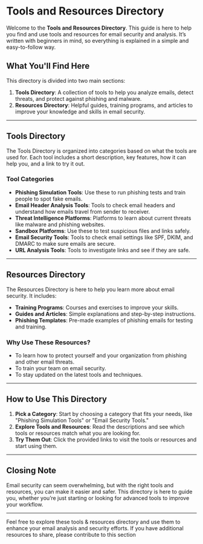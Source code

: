 # Tools and Resources Directory

Welcome to the **Tools and Resources Directory**. This guide is here to help you find and use tools and resources for email security and analysis. It’s written with beginners in mind, so everything is explained in a simple and easy-to-follow way.

## What You'll Find Here

This directory is divided into two main sections:

1. **Tools Directory**: A collection of tools to help you analyze emails, detect threats, and protect against phishing and malware.
2. **Resources Directory**: Helpful guides, training programs, and articles to improve your knowledge and skills in email security.

---

## Tools Directory

The Tools Directory is organized into categories based on what the tools are used for. Each tool includes a short description, key features, how it can help you, and a link to try it out.

### Tool Categories

- **Phishing Simulation Tools**: Use these to run phishing tests and train people to spot fake emails.
- **Email Header Analysis Tools**: Tools to check email headers and understand how emails travel from sender to receiver.
- **Threat Intelligence Platforms**: Platforms to learn about current threats like malware and phishing websites.
- **Sandbox Platforms**: Use these to test suspicious files and links safely.
- **Email Security Tools**: Tools to check email settings like SPF, DKIM, and DMARC to make sure emails are secure.
- **URL Analysis Tools**: Tools to investigate links and see if they are safe.

---

## Resources Directory

The Resources Directory is here to help you learn more about email security. It includes:

- **Training Programs**: Courses and exercises to improve your skills.
- **Guides and Articles**: Simple explanations and step-by-step instructions.
- **Phishing Templates**: Pre-made examples of phishing emails for testing and training.

### Why Use These Resources?

- To learn how to protect yourself and your organization from phishing and other email threats.
- To train your team on email security.
- To stay updated on the latest tools and techniques.

---

## How to Use This Directory

1. **Pick a Category**: Start by choosing a category that fits your needs, like "Phishing Simulation Tools" or "Email Security Tools."
2. **Explore Tools and Resources**: Read the descriptions and see which tools or resources match what you are looking for.
3. **Try Them Out**: Click the provided links to visit the tools or resources and start using them.

---

## Closing Note

Email security can seem overwhelming, but with the right tools and resources, you can make it easier and safer. This directory is here to guide you, whether you’re just starting or looking for advanced tools to improve your workflow.

---

Feel free to explore these tools & resources directory and use them to enhance your email analysis and security efforts. If you have additional resources to share, please contribute to this section

